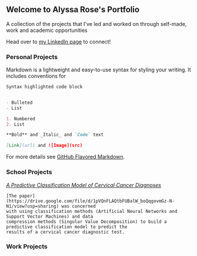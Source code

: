 ## Welcome to Alyssa Rose's Portfolio

A collection of the projects that I've led and worked on through self-made, work and academic opportunities

Head over to [my LinkedIn page](https://www.linkedin.com/in/alyssa-rose) to connect!

### Personal Projects

Markdown is a lightweight and easy-to-use syntax for styling your writing. It includes conventions for

```markdown
Syntax highlighted code block


- Bulleted
- List

1. Numbered
2. List

**Bold** and _Italic_ and `Code` text

[Link](url) and ![Image](src)
```

For more details see [GitHub Flavored Markdown](https://guides.github.com/features/mastering-markdown/).

### School Projects

[_A Predictive Classification Model of Cervical Cancer Diagnoses_](https://github.com/alyssa-rose/Cervical-Cancer-Analysis)

````
[The paper](https://drive.google.com/file/d/1pVQnFLAQtbFUBalW_boQqgovmGz-N-N1/view?usp=sharing) was concerned
with using classification methods (Artificial Neural Networks and Support Vector Machines) and data
compression methods (Singular Value Decomposition) to build a predictive classification model to predict the
results of a cervical cancer diagnostic test.
````
### Work Projects




